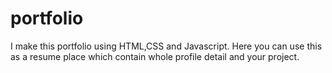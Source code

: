 # portfolio
I make this portfolio using HTML,CSS and Javascript.
Here you can use this as a resume place which contain whole profile detail and your project.
